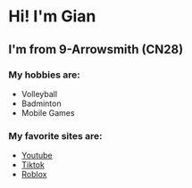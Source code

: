 # Hi! I'm Gian
## I'm from 9-Arrowsmith (CN28)

### My hobbies are:
- Volleyball
- Badminton
- Mobile Games

### My favorite sites are:
- [Youtube](https://youtube.com)
- [Tiktok](https://tiktok.com)
- [Roblox](https://roblox.com)
